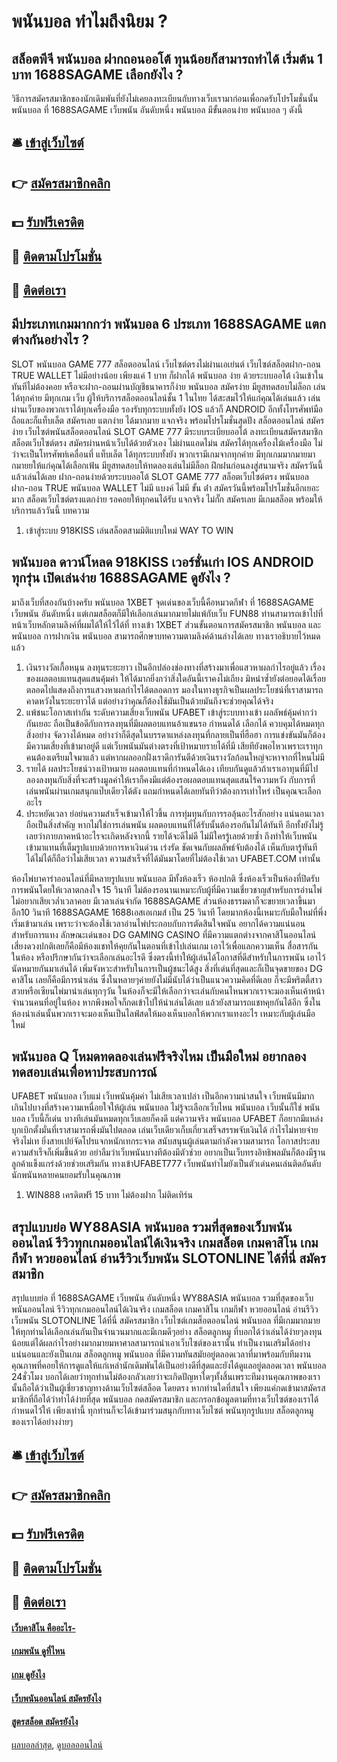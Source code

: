 # พนันบอล ทำไมถึงนิยม ?
## สล็อตพีจี พนันบอล ฝากถอนออโต้ ทุนน้อยก็สามารถทำได้ เริ่มต้น 1 บาท 1688SAGAME เลือกยังไง ?
วิธีการสมัครสมาชิกของนักเดิมพันที่ยังไม่เคยลงทะเบียนกับทางเว็บเรามาก่อนเพื่อกดรับโปรโมชั่นนั้น พนันบอล ที่ 1688SAGAME เว็บพนัน อันดับหนึ่ง พนันบอล มีขั้นตอนง่าย พนันบอล ๆ ดังนี้

## 🛎 [เข้าสู่เว็บไซต์](https://bit.ly/3SdLNi2)
## 👉 [สมัครสมาชิกคลิก](https://bit.ly/3SdLNi2)
## 💵 [รับฟรีเครดิต](https://bit.ly/3dyRKHj)
## 👑 [ติดตามโปรโมชั่น](https://bit.ly/3dyRKHj)
## 📱 [ติดต่อเรา](https://bit.ly/3dyRKHj)

## มีประเภทเกมมากกว่า พนันบอล 6 ประเภท 1688SAGAME แตกต่างกันอย่างไร ?
SLOT พนันบอล GAME 777 สล็อตออนไลน์ เว็บไซต์ตรงไม่ผ่านเอเย่นต์ เว็บไซต์สล็อตฝาก-ถอน TRUE WALLET ไม่มีอย่างน้อย เพียงแค่ 1 บาท ก็ฝากได้ พนันบอล ง่าย ด้วยระบบออโต้ เงินเข้าในทันทีไม่ต้องคอย หรือจะฝาก-ถอนผ่านบัญชีธนาคารก็ง่าย พนันบอล สมัครง่าย มียูสทดสอบไม่ล็อก เล่นได้ทุกค่าย มีทุกเกม เว็บ ผู้ให้บริการสล็อตออนไลน์ชั้น 1 ในไทย ได้สะสมไว้ให้แก่คุณได้เล่นแล้ว เล่นผ่านเว็บของพวกเราได้ทุกเครื่องมือ รองรับทุกระบบทั้งยัง IOS แล้วก็ ANDROID อีกทั้งโทรศัพท์มือถือและก็แท็บเล็ต สมัครเลย แตกง่าย ได้มากมาย แจกจริง พร้อมโปรโมชั่นสุดปัง สล็อตออนไลน์ สมัครง่าย เว็บไซต์พนันสล็อตออนไลน์ SLOT GAME 777 มีระบบระเบียบออโต้ ลงทะเบียนสมัครสมาชิก สล็อตเว็บไซต์ตรง สมัครผ่านหน้าเว็บได้ด้วยตัวเอง ไม่ผ่านแอดไม่น สมัครได้ทุกเครื่องไม้เครื่องมือ ไม่ว่าจะเป็นโทรศัพท์เคลื่อนที่ แท็บเล็ต ได้ทุกระบบทั้งยัง พวกเรามีเกมจากทุกค่าย มีทุกเกมมากมายมากมายยให้แก่คุณได้เลือกเฟ้น มียูสทดสอบให้ทดลองเล่นไม่มีล็อก ฝึกฝนก่อนลงสู่สนามจริง สมัครวันนี้แล้วเล่นได้เลย ฝาก-ถอนง่ายด้วยระบบออโต้ SLOT GAME 777 สล็อตเว็บไซต์ตรง พนันบอล ฝาก-ถอน TRUE พนันบอล WALLET ไม่มี แบงค์ ไม่มี ขั้น ต่ํา สมัครวันนี้พร้อมโปรโมชั่นอีกเยอะมาก สล็อตเว็บไซต์ตรงแตกง่าย รอคอยให้ทุกคนได้รับ แจกจริง ไม่กั๊ก สมัครเลย มีเกมสล็อต พร้อมให้บริการแล้ววันนี้
บทความ
1. เข้าสู่ระบบ 918KISS เล่นสล็อตสามมิติแบบใหม่ WAY TO WIN

## พนันบอล ดาวน์โหลด 918KISS เวอร์ชั่นเก่า IOS ANDROID ทุกรุ่น เปิดเล่นง่าย 1688SAGAME ดูยังไง ?
มาถึงเว็บที่สองกันบ้างครับ พนันบอล 1XBET จุดเด่นของเว็บนี้คือหมวดกีฬา ที่ 1688SAGAME เว็บพนัน อันดับหนึ่ง แต่เกมสล็อตก็มีให้เลือกเล่นมากมายไม่แพ้กับเว็บ FUN88 ท่านสามารถเข้าไปที่หน้าเว็บหลักตามลิงค์ที่ผมได้ให้ไว้ได้ที่ ทางเข้า 1XBET ส่วนขั้นตอนการสมัครสมาชิก พนันบอล และ พนันบอล การฝากเงิน พนันบอล สามารถศึกษาบทความตามลิงค์ด้านล่างได้เลย ทางเราอธิบายไว้หมดแล้ว
1. เงินรางวัลเกื้อหนุน ลงทุนระยะยาว เป็นอีกปล่องช่องทางที่สร้างมาเพื่อแสวหาผลกำไรอยู่แล้ว เรื่องของผลตอบแทนสุดแสนคุ้มค่า ให้ได้มากยิ่งกว่าสิ่งใดอันนี้เราคงไม่เถียง มิหนำซ้ำยังต่อยอดได้เรื่อยตลอดไปแสดงถึงการแสวงหาผลกำไรได้ตลอดการ มองในทางธุรกิจเป็นผลประโยชน์ที่เราสามารถคาดหวังในระยะยาวได้ แต่อย่างว่าคุณก็ต้องใช้มันเป็นด้วยมันถึงจะช่วยคุณได้จริง
2. แพ้ชนะโอกาสเท่ากัน ระดับความเสี่ยงเว็บพนัน UFABET เข้าสู่ระบบทางเข้า ผลลัพธ์คุ้มค่ากว่ากันเยอะ ถือเป็นข้อดีกับการลงทุนที่มีผลตอบแทนอ้าแขนรอ กำหนดได้ เลือกได้ ควบคุมได้หมดทุกสิ่งอย่าง จัดวางได้หมด อย่างว่าก็ดีสุดในบรรดาแหล่งลงทุนที่กลายเป็นที่ฮือฮา การแข่งขันมันก็ต้องมีความเสี่ยงที่เข้ามาอยู่ดี แต่เว็บพนันมันต่างตรงที่เป้าหมายรายได้ที่มี เสียทียังพอไหวเพราะเราทุกคนต้องเตรียมใจมาแล้ว แต่หากผลออกฝั่งเราดีการันตีด้วยเงินรางวัลก้อนใหญ่จะหาจากที่ไหนไม่มี
3. รายได้ ผลประโยชน์วางเป้าหมาย ผลตอบแทนที่กำหนดได้เอง เทียบกันดูแล้วถ้าเราเอาทุนที่มีไปลองลงทุนกับสิ่งที่จะสร้างมูลค่าให้เราก็คงมีแต่ต้องรอผลตอบแทนสุดแสนไร้ความหวัง กับการที่เล่นพนันผ่านเกมสนุกแป๊บเดียวได้ตัง แถมกำหนดได้เลยทันทีว่าต้องการเท่าไหร่ เป็นคุณจะเลือกอะไร
4. ประหยัดเวลา ย่อย่นความสำเร็จเข้ามาให้ไวขึ้น การทุ่มทุนกับการรอลุ้นอะไรสักอย่าง แน่นอนเวลาถือเป็นสิ่งสำคัญ หากไม่ใช่การเล่นพนัน ผลตอบแทนที่ได้รับนั้นต้องรอกันไม่ได้ทันที อีกทั้งยังไม่รู้เลยว่าภายภาคหน้าอะไรจะเกิดหลังจากนี้ รายได้จะดีไม่ดี ไม่มีใครรู้เลยด้วยซ้ำ ถึงทำให้เว็บพนันเข้ามาแทนที่เต็มรูปแบบด้วยการหาเงินด่วน เร่งรัด ชัดเจนกับผลลัพธ์จับต้องได้ เห็นกับตารู้ทันที ได้ไม่ได้ก็ถือว่าไม่เสียเวลา ความสำเร็จที่ได้มันมาโดยที่ไม่ต้องใช้เวลา UFABET.COM เท่านั้น

ห้องไพ่บาคาร่าออนไลน์ที่มีหลายรูปแบบ พนันบอล มีทั้งห้องเร็ว ห้องปกติ ซึ่งห้องเร็วเป็นห้องที่ปิดรับการพนันโดยให้เวลาตกลงใจ 15 วินาที ไม่ต้องรอนานเหมาะกับผู้ที่มีความเชี่ยวชาญสำหรับการอ่านไพ่ ไม่อยากเสียเวล่ำเวลาคอย มีเวลาเล่นจำกัด 1688SAGAME ส่วนห้องธรรมดาก็จะขยายเวลาขึ้นมาอีก10 วินาที 1688SAGAME 1688เอสเอเกมส์ เป็น 25 วินาที โดยมากห้องนี้เหมาะกับมือใหม่ที่พึ่งเริ่มเข้ามาเล่น เพราะว่าจะต้องใช้เวลาอ่านไพ่ประกอบกับการตัดสินใจพนัน อยากได้ความแน่นอนสำหรับการแทง
ลักษณะเด่นของ DG GAMING CASINO ที่มีความแตกต่างจากคาสิโนออนไลน์ เสี่ยงดวงปกติเลยก็คือมีห้องแชทให้คุยกันในตอนที่เข้าไปเล่นเกม เอาไว้เพื่อแลกความเห็น สื่อสารกันในห้อง หรือปรึกษากันว่าจะเลือกเล่นอะไรดี ซึ่งตรงนี้ทำให้ผู้เล่นได้โอกาสที่ดีสำหรับในการพนัน เอาไว้นัดหมายกันมาเล่นได้ เพิ่มจังหวะสำหรับในการเป็นผู้ชนะได้สูง
สิ่งที่เด่นที่สุดและก็เป็นจุดขายของ DG คาสิโน เลยก็คือมีการนำเล่น ซึ่งในหลายๆค่ายยังไม่มีนับได้ว่าเป็นแนวความคิดที่ดีเลย ก็จะมีพริตตี้สาวสวยหรือเซียนไพ่มานำเล่นทุกๆวัน ในห้องก็จะมีให้เลือกว่าจะเล่นกับคนไหนพวกเราจะมองเห็นเค้าหน้า จำนวนคนที่อยู่ในห้อง หากพึงพอใจก็กดเข้าไปให้นำเล่นได้เลย แล้วยังสามารถแชทคุยกันได้อีก ซึ่งในห้องนำเล่นนั้นพวกเราจะมองเห็นเป็นไลฟ์สดให้มองเห็นบอกให้พวกเราแทงอะไร เหมาะกับผู้เล่นมือใหม่

## พนันบอล Q โหมดทดลองเล่นฟรีจริงไหม เป็นมือใหม่ อยากลองทดสอบเล่นเพื่อหาประสบการณ์
UFABET พนันบอล เว็บแม่ เว็บพนันคุ้มค่า ไม่เสียเวลาเปล่า เป็นอีกความน่าสนใจ เว็บพนันมีมากเกินไปบางที่สร้างความเหนื่อยใจให้ผู้เล่น พนันบอล ไม่รู้จะเลือกเว็บไหน พนันบอล เว็บนั้นก็ใช่ พนันบอล เว็บนี้ก็เด่น บางทีเล่นมันหมดทุกเว็บเลยก็คงดี แต่ความจริง พนันบอล UFABET ก็อยากมีแหล่งบุกเบิกตั้งมั่นที่เราสามารถพึ่งมันไปตลอด เล่นเว็บเดียวเก็บเกี่ยวเสร็จสรรพจับเงินได้ กำไรไม่หายจ่ายจริงไม่เท ยิ่งสายเปย์จัดโปรแจกหนักเทกระจาด สนับสนุนผู้เล่นตามกำลังความสามารถ โอกาสประสบความสำเร็จก็เพิ่มขึ้นด้วย อย่าลืมว่าเว็บพนันบางทีต้องมีตัวช่วย อยากเป็นเว็บทรงอิทธิพลมันก็ต้องมีฐานลูกค้าแข็งแกร่งด้วยช่วยเสริมกัน ทางเข้าUFABET777 เว็บพนันทำไมยังเป็นตัวเด่นคนเล่นติดอันดับนักพนันหลายคนยอมรับในคุณภาพ
1. WIN888 เครดิตฟรี 15 บาท ไม่ต้องฝาก ไม่ติดเทิร์น

## สรุปแบบย่อ WY88ASIA พนันบอล รวมที่สุดของเว็บพนันออนไลน์ รีวิวทุกเกมออนไลน์ได้เงินจริง เกมสล็อต เกมคาสิโน เกมกีฬา หวยออนไลน์ อ่านรีวิวเว็บพนัน SLOTONLINE ได้ที่นี่ สมัครสมาชิก
สรุปแบบย่อ ที่ 1688SAGAME เว็บพนัน อันดับหนึ่ง WY88ASIA พนันบอล รวมที่สุดของเว็บพนันออนไลน์ รีวิวทุกเกมออนไลน์ได้เงินจริง เกมสล็อต เกมคาสิโน เกมกีฬา หวยออนไลน์ อ่านรีวิวเว็บพนัน SLOTONLINE ได้ที่นี่ สมัครสมาชิก เว็บไซต์เกมส็อตออนไลน์ พนันบอล ที่มีเกมมากมายให้ทุกท่านได้เลือกเล่นกันเป็นจำนวนมากและมีเกมดีๆอย่าง สล็อตลูกหมู ที่บอกได้ว่าเล่นได้ง่ายๆลงทุนน้อยแต่ได้ผลกำไรอย่างมากมายมหาศาลสามารถนำเอาเว็บไซต์ของเรานั้น ทำเป็นงานเสริมได้อย่างแน่นอนและยังเป็นเกม สล็อตลูกหมู พนันบอล ที่มีความทันสมัยอยู่ตลอดเวลาที่มาพร้อมกับทีมงานคุณภาพที่คอยให้การดูแลให้แก่เหล่านักเดิมพันได้เป็นอย่างดีที่สุดและยังได้ดูแลอยู่ตลอดเวลา พนันบอล 24ชั่วโมง บอกได้เลยว่าทุกท่านไม่ต้องกลัวเลยว่าจะเกิดปัญหาใดๆทั้งสิ้นเพราะทีมงานคุณภาพของเรานั้นถือได้ว่าเป็นผู้เชี่ยวชาญทางด้านเว็บไซต์สล็อต โดยตรง หากท่านใดที่สนใจ เพียงแค่กดเข้ามาสมัครสมาชิกที่ถือได้ว่าทำได้ง่ายที่สุด พนันบอล กดสมัครสมาชิก และกรอกข้อมูลตามที่ทางเว็บไซต์ของเราได้กำหนดไว้ให้ เพียงเท่านี้ ทุกท่านก็จะได้เข้ามาร่วมสนุกกับทางเว็บไซต์ พนันทุกรูปแบบ สล็อตลูกหมู ของเราได้อย่างง่ายๆ

## 🛎 [เข้าสู่เว็บไซต์](https://bit.ly/3SdLNi2)
## 👉 [สมัครสมาชิกคลิก](https://bit.ly/3SdLNi2)
## 💵 [รับฟรีเครดิต](https://bit.ly/3dyRKHj)
## 👑 [ติดตามโปรโมชั่น](https://bit.ly/3dyRKHj)
## 📱 [ติดต่อเรา](https://bit.ly/3dyRKHj)

#### [เว็บคาสิโน คืออะไร-](https://atom.io/themes/เว็บคาสิโน%20คืออะไร-)
#### [เกมพนัน ดูที่ไหน](https://atom.io/themes/เกมพนัน%20ดูที่ไหน)
#### [เกม ดูยังไง](https://atom.io/themes/เกม%20ดูยังไง)
#### [เว็บพนันออนไลน์ สมัครยังไง](https://atom.io/themes/เว็บพนันออนไลน์%20สมัครยังไง)
#### [สูตรสล็อต สมัครยังไง](https://atom.io/themes/สูตรสล็อต%20สมัครยังไง)

[ผลบอลล่าสุด](https://siamsport.tv "ผลบอลล่าสุด"), [ดูบอลออนไลน์](https://siamsport.tv/ดูบอลสด "ดูบอลออนไลน์")